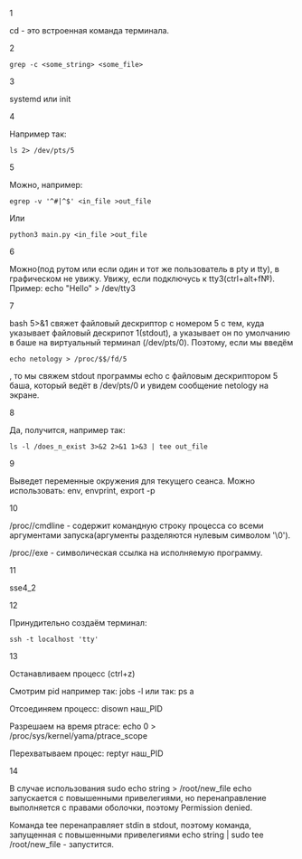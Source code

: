 1

cd - это встроенная команда терминала. 

2

    grep -c <some_string> <some_file>

3

systemd или init

4

Например так: 

    ls 2> /dev/pts/5

5

Можно, например: 

    egrep -v '^#|^$' <in_file >out_file

Или 

    python3 main.py <in_file >out_file

6

Можно(под рутом или если один и тот же пользователь в pty и tty), в графическом не увижу. Увижу, если подключусь к tty3(ctrl+alt+f№). Пример: 
    echo "Hello" > /dev/tty3

7

bash 5>&1 свяжет файловый дескриптор с номером 5 с тем, куда указывает файловый дескрипот 1(stdout), а указывает он по умолчанию в баше на виртуальный терминал (/dev/pts/0). Поэтому, если мы введём 

    echo netology > /proc/$$/fd/5

, то мы свяжем stdout программы echo с файловым дескриптором 5 баша, который ведёт в /dev/pts/0 и увидем сообщение netology на экране.

8

Да, получится, например так: 

    ls -l /does_n_exist 3>&2 2>&1 1>&3 | tee out_file  

9

Выведет переменные окружения для текущего сеанса. Можно использовать: env, envprint, export -p

10

/proc/<PID>/cmdline - содержит командную строку процесса <PID> со всеми аргументами запуска(аргументы разделяются нулевым символом '\0').

/proc/<PID>/exe - символическая ссылка на исполняемую программу.

11

sse4_2

12

Принудительно создаём терминал: 

    ssh -t localhost 'tty'

13

Останавливаем процесс (ctrl+z) 

Смотрим pid например так: jobs -l или так: ps a

Отсоединяем процесс: disown наш_PID

Разрешаем на время ptrace: echo 0 > /proc/sys/kernel/yama/ptrace_scope 

Перехватываем процес: reptyr наш_PID

14

В случае использования sudo echo string > /root/new_file echo запускается с повышенными привелегиями, но перенаправление выполняется с правами оболочки, поэтому Permission denied. 

Команда tee перенаправляет stdin в stdout, поэтому команда, запущенная с повышенными привелегиями echo string | sudo tee /root/new_file - запустится. 
